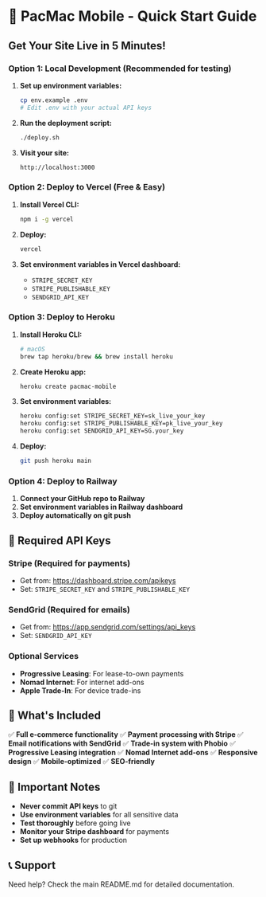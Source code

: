 # 🚀 PacMac Mobile - Quick Start Guide

## Get Your Site Live in 5 Minutes!

### Option 1: Local Development (Recommended for testing)

1. **Set up environment variables:**
   ```bash
   cp env.example .env
   # Edit .env with your actual API keys
   ```

2. **Run the deployment script:**
   ```bash
   ./deploy.sh
   ```

3. **Visit your site:**
   ```
   http://localhost:3000
   ```

### Option 2: Deploy to Vercel (Free & Easy)

1. **Install Vercel CLI:**
   ```bash
   npm i -g vercel
   ```

2. **Deploy:**
   ```bash
   vercel
   ```

3. **Set environment variables in Vercel dashboard:**
   - `STRIPE_SECRET_KEY`
   - `STRIPE_PUBLISHABLE_KEY`
   - `SENDGRID_API_KEY`

### Option 3: Deploy to Heroku

1. **Install Heroku CLI:**
   ```bash
   # macOS
   brew tap heroku/brew && brew install heroku
   ```

2. **Create Heroku app:**
   ```bash
   heroku create pacmac-mobile
   ```

3. **Set environment variables:**
   ```bash
   heroku config:set STRIPE_SECRET_KEY=sk_live_your_key
   heroku config:set STRIPE_PUBLISHABLE_KEY=pk_live_your_key
   heroku config:set SENDGRID_API_KEY=SG.your_key
   ```

4. **Deploy:**
   ```bash
   git push heroku main
   ```

### Option 4: Deploy to Railway

1. **Connect your GitHub repo to Railway**
2. **Set environment variables in Railway dashboard**
3. **Deploy automatically on git push**

## 🔑 Required API Keys

### Stripe (Required for payments)
- Get from: https://dashboard.stripe.com/apikeys
- Set: `STRIPE_SECRET_KEY` and `STRIPE_PUBLISHABLE_KEY`

### SendGrid (Required for emails)
- Get from: https://app.sendgrid.com/settings/api_keys
- Set: `SENDGRID_API_KEY`

### Optional Services
- **Progressive Leasing**: For lease-to-own payments
- **Nomad Internet**: For internet add-ons
- **Apple Trade-In**: For device trade-ins

## 🎯 What's Included

✅ **Full e-commerce functionality**
✅ **Payment processing with Stripe**
✅ **Email notifications with SendGrid**
✅ **Trade-in system with Phobio**
✅ **Progressive Leasing integration**
✅ **Nomad Internet add-ons**
✅ **Responsive design**
✅ **Mobile-optimized**
✅ **SEO-friendly**

## 🚨 Important Notes

- **Never commit API keys** to git
- **Use environment variables** for all sensitive data
- **Test thoroughly** before going live
- **Monitor your Stripe dashboard** for payments
- **Set up webhooks** for production

## 📞 Support

Need help? Check the main README.md for detailed documentation.
